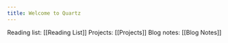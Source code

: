 ```yaml
---
title: Welcome to Quartz
---
```

Reading list: [[Reading List]]
Projects: [[Projects]]
Blog notes: [[Blog Notes]]

